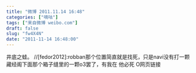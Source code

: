 ```yaml
---
title: "微博 2011.11.14 16:48"
categories: ["嘀咕"]
tags: ["来自微博 weibo.com"]
draft: false
slug: "fw4X4N"
date: "2011-11-14 16:48:00"
---
```


<p>井底之蛙。 //[fedor2012]:robban那个位置简直就是找死，只是navi没有打一颗藏经阁下面那个箱子缝里的一颗o3罢了，有我在 他必死 O网页链接 ​​​​</p>
